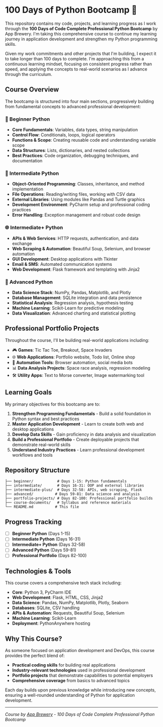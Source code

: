 # 100 Days of Python Bootcamp 🐍

This repository contains my code, projects, and learning progress as I work through the **100 Days of Code Complete Professional Python Bootcamp** by App Brewery. I'm taking this comprehensive course to continue my learning journey in application development and strengthen my Python programming skills.

Given my work commitments and other projects that I'm building, I expect it to take longer than 100 days to complete. I'm approaching this from a continuous learning mindset, focusing on consistent progress rather than speed, and applying the concepts to real-world scenarios as I advance through the curriculum.

## Course Overview

The bootcamp is structured into four main sections, progressively building from fundamental concepts to advanced professional development:

### 🌱 Beginner Python
- **Core Fundamentals**: Variables, data types, string manipulation
- **Control Flow**: Conditionals, loops, logical operators
- **Functions & Scope**: Creating reusable code and understanding variable scope
- **Data Structures**: Lists, dictionaries, and nested collections
- **Best Practices**: Code organization, debugging techniques, and documentation

### 🚀 Intermediate Python
- **Object-Oriented Programming**: Classes, inheritance, and method implementation
- **File Operations**: Reading/writing files, working with CSV data
- **External Libraries**: Using modules like Pandas and Turtle graphics
- **Development Environment**: PyCharm setup and professional coding practices
- **Error Handling**: Exception management and robust code design

### 🌐 Intermediate+ Python
- **APIs & Web Services**: HTTP requests, authentication, and data exchange
- **Web Scraping & Automation**: Beautiful Soup, Selenium, and browser automation
- **GUI Development**: Desktop applications with Tkinter
- **Email & SMS**: Automated communication systems
- **Web Development**: Flask framework and templating with Jinja2

### 🎯 Advanced Python
- **Data Science Stack**: NumPy, Pandas, Matplotlib, and Plotly
- **Database Management**: SQLite integration and data persistence
- **Statistical Analysis**: Regression analysis, hypothesis testing
- **Machine Learning**: Scikit-Learn for predictive modeling
- **Data Visualization**: Advanced charting and statistical plotting

## Professional Portfolio Projects

Throughout the course, I'll be building real-world applications including:

- 🎮 **Games**: Tic Tac Toe, Breakout, Space Invaders
- 🌐 **Web Applications**: Portfolio website, Todo list, Online shop
- 🤖 **Automation Tools**: Browser automation, social media bots
- 📊 **Data Analysis Projects**: Space race analysis, regression modeling
- 🛠️ **Utility Apps**: Text to Morse converter, Image watermarking tool

## Learning Goals

My primary objectives for this bootcamp are to:

1. **Strengthen Programming Fundamentals** - Build a solid foundation in Python syntax and best practices
2. **Master Application Development** - Learn to create both web and desktop applications
3. **Develop Data Skills** - Gain proficiency in data analysis and visualization
4. **Build a Professional Portfolio** - Create deployable projects that demonstrate real-world skills
5. **Understand Industry Practices** - Learn professional development workflows and tools

## Repository Structure

```
├── beginner/           # Days 1-15: Python fundamentals
├── intermediate/       # Days 16-31: OOP and external libraries
├── intermediate-plus/  # Days 32-58: APIs, web scraping, Flask
├── advanced/          # Days 59-81: Data science and analysis
├── portfolio-projects/ # Days 82-100: Professional portfolio builds
├── course-documents/   # Syllabus and reference materials
└── README.md          # This file
```

## Progress Tracking

- [ ] **Beginner Python** (Days 1-15)
- [ ] **Intermediate Python** (Days 16-31)  
- [ ] **Intermediate+ Python** (Days 32-58)
- [ ] **Advanced Python** (Days 59-81)
- [ ] **Professional Portfolio** (Days 82-100)

## Technologies & Tools

This course covers a comprehensive tech stack including:

- **Core**: Python 3, PyCharm IDE
- **Web Development**: Flask, HTML, CSS, Jinja2
- **Data Science**: Pandas, NumPy, Matplotlib, Plotly, Seaborn
- **Databases**: SQLite, CSV handling
- **APIs & Automation**: Requests, Beautiful Soup, Selenium
- **Machine Learning**: Scikit-Learn
- **Deployment**: PythonAnywhere hosting

## Why This Course?

As someone focused on application development and DevOps, this course provides the perfect blend of:
- **Practical coding skills** for building real applications
- **Industry-relevant technologies** used in professional development
- **Portfolio projects** that demonstrate capabilities to potential employers
- **Comprehensive coverage** from basics to advanced topics

Each day builds upon previous knowledge while introducing new concepts, ensuring a well-rounded understanding of Python for application development.

---

*Course by [App Brewery](https://www.appbrewery.co) - 100 Days of Code Complete Professional Python Bootcamp*